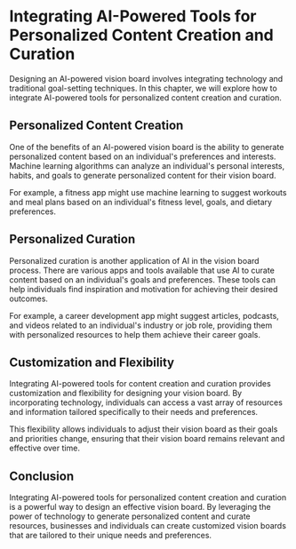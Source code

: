 Integrating AI-Powered Tools for Personalized Content Creation and Curation
==============================================================================================================================

Designing an AI-powered vision board involves integrating technology and traditional goal-setting techniques. In this chapter, we will explore how to integrate AI-powered tools for personalized content creation and curation.

Personalized Content Creation
-----------------------------

One of the benefits of an AI-powered vision board is the ability to generate personalized content based on an individual's preferences and interests. Machine learning algorithms can analyze an individual's personal interests, habits, and goals to generate personalized content for their vision board.

For example, a fitness app might use machine learning to suggest workouts and meal plans based on an individual's fitness level, goals, and dietary preferences.

Personalized Curation
---------------------

Personalized curation is another application of AI in the vision board process. There are various apps and tools available that use AI to curate content based on an individual's goals and preferences. These tools can help individuals find inspiration and motivation for achieving their desired outcomes.

For example, a career development app might suggest articles, podcasts, and videos related to an individual's industry or job role, providing them with personalized resources to help them achieve their career goals.

Customization and Flexibility
-----------------------------

Integrating AI-powered tools for content creation and curation provides customization and flexibility for designing your vision board. By incorporating technology, individuals can access a vast array of resources and information tailored specifically to their needs and preferences.

This flexibility allows individuals to adjust their vision board as their goals and priorities change, ensuring that their vision board remains relevant and effective over time.

Conclusion
----------

Integrating AI-powered tools for personalized content creation and curation is a powerful way to design an effective vision board. By leveraging the power of technology to generate personalized content and curate resources, businesses and individuals can create customized vision boards that are tailored to their unique needs and preferences.
